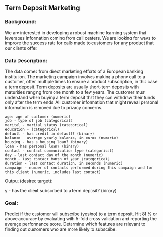 ## Term Deposit Marketing
### Background:

We are interested in developing a robust machine learning system that leverages information coming from call centers. We are looking for ways to improve the success rate for calls made to customers for any product that our clients offer.
### Data Description:

The data comes from direct marketing efforts of a European banking institution. The marketing campaign involves making a phone call to a customer, often multiple times to ensure a product subscription, in this case a term deposit. Term deposits are usually short-term deposits with maturities ranging from one month to a few years. The customer must understand when buying a term deposit that they can withdraw their funds only after the term ends. All customer information that might reveal personal information is removed due to privacy concerns.

    age: age of customer (numeric)
    job - type of job (categorical)
    marital - marital status (categorical)
    education - (categorical)
    default - has credit in default? (binary)
    balance - average yearly balance, in euros (numeric)
    housing - has a housing loan? (binary)
    loan - has personal loan? (binary)
    contact - contact communication type (categorical)
    day - last contact day of the month (numeric)
    month - last contact month of year (categorical)
    duration - last contact duration, in seconds (numeric)
    campaign - number of contacts performed during this campaign and for this client (numeric, includes last contact)

Output (desired target):

y - has the client subscribed to a term deposit? (binary)
### Goal:

Predict if the customer will subscribe (yes/no) to a term deposit. Hit 81 % or above accuracy by evaluating with 5-fold cross validation and reporting the average performance score. Determine which features are relevant to finding out customers who are more likely to subscribe.

